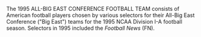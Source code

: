 The 1995 ALL-BIG EAST CONFERENCE FOOTBALL TEAM consists of American football players chosen by various selectors for their All-Big East Conference ("Big East") teams for the 1995 NCAA Division I-A football season. Selectors in 1995 included the _Football News_ (FN).

